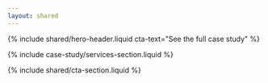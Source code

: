 ```yaml
---
layout: shared
---
```


<article>

<!-- Hero Header -->

{% include shared/hero-header.liquid cta-text="See the full case study" %}

<!-- Services -->

{% include case-study/services-section.liquid %}

<!-- Testimonial -->

<!-- Solution -->

<!-- See More -->

<!-- CTA -->

{% include shared/cta-section.liquid %}

</article>
